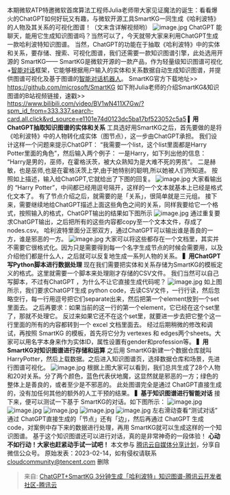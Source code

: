 本期微软ATP特邀微软首席算法工程师Julia老师带大家见证魔法的诞生：看看爆火的ChatGPT如何好玩又有趣，与微软开源工具SmartKG一同生成《哈利波特》的人物及其关系的可视化图谱！（文末含详解视频哟）
![image.jpg](../images/7d957cdcd14ede765ac2a1205bad4bb0.jpeg)
ChatGPT 能聊天，能用它生成知识图谱吗？当然可以了，今天就带大家来利用ChatGPT生成一款哈利波特知识图谱。
当然，ChatGPT的功能在于抽取《哈利波特》中的实体和关系，要存储、搜索、可视化图谱，我们还需要一款知识图谱引擎，此处选用开源的 SmartKG——
SmartKG是微软开源的一款产品，作为轻量级知识图谱可视化+[智能对话](https://cloud.tencent.com/product/tbp?from_column=20065&from=20065)框架，它能够根据用户输入的实体和关系数据自动生成知识图谱，并提供图谱可视化及基于图谱的[智能对话机器人](https://cloud.tencent.com/product/icr?from_column=20065&from=20065)。 
SmartKG官方下载地址>>
https://github.com/microsoft/SmartKG
如下附Julia老师的介绍SmartKG&知识图谱的B站视频链接，速戳>> 
https://www.bilibili.com/video/BV1wN411X7Gw/?spm_id_from=333.337.search-card.all.click&vd_source=e1101e74d0123dc5ba17bf523052c5a5
▍**用ChatGPT抽取知识图谱的实体和关系**
工具选好用SmartKG之后，首先要做的是将《哈利波特》中的人物转化成实体（图节点），这一步由ChatGPT承担。
我们设计这样一个问题来提示ChatGPT：
“我需要一个list，这个list里面都是Harry Potter里面的角色”，然后输入两个例子：
一是Harry，如下列出他的信息：
“Harry是男的，巫师，在霍格沃茨，被大众熟知为是大难不死的男孩”。
二是赫敏，也是巫师,也是在霍格沃茨上学,由于她特别的聪明,所以她被人们所知道。
按照如上描述，输入给ChatGPT,它就给出了下图的回复。
![image.jpg](../images/83d929ca45ac87b4e8a0fb4cfb4c28b4.jpeg)
大家看输出的 “Harry Potter”，中间都已经用逗号隔开，这样的一个文本就基本上已经是格式化文本了。
有了节点介绍之后，就需要的是「关系」，很简单就是三元组。
接下来，需要继续地给ChatGPT描述上面这些角色之间的关系，同样我要给它一个格式，按照输入的格式，ChatGPT输出的结果如下图所示
![image.jpg](../images/a9c1d1c1a698b4df5c43aa38e28f7e88.jpeg)
通过重复要求ChatGPT输出，之后把所有的这些内容都copy至一个文本文件，存成了nodes.csv。
哈利波特里面分正邪双方，通过ChatGPT可以输出谁是善良的一方，谁是邪恶的一方。
![image.jpg](../images/d9afe7fc9f6a10c80c0bd403dc6138f6.jpeg)
大家可以将这些都存在一个文档里，其实并不需要它很格式化。因为只是需要得到每一个名字生成节点的时候会需要用，以及介绍他们都是什么人，之后就可以反复地生成一系列人物的关系。
**▍用ChatGPT写Python脚本进行数据处理**
现在我们需要把实体和关系存储为SmartKG的模板定义的格式。这里就需要一个脚本来处理刚才存储的CSV文件。
我们当然可以自己写脚本，不过有ChatGPT ，为什么不让它直接生成代码呢？
![image.jpg](../images/d115f3b0c5f428d4bdbcb7aa0adffa19.jpeg)
如上图所示，我们要求ChatGPT生成 python code，去读CSV文件，一行行读，然后忽略空行，每一行用逗号把它们separate出来，然后把第一个element放到一个set里面去。
之后再要求：如果当前的这一行的第一个element，它已经在这个set里了，那就不处理它。
反过来如果它还不在这个set里，就要进一步去把它整个这一行里面的所有的内容都转到一个 excel 文档里面去。
经过后期稍微的修改和调试，再按照 SmartKG 的模板，首先将它分为 vertexes 和 edges两个sheets。大家可以用名字本身来作为实体ID，属性设置有gender和profession等。
**▍用SmartKG对知识图谱进行存储和运算**
之后用 SmartKG新建一个数据仓库就叫 HarryPotter，然后上载数据。之后进入知识图谱页，选择数据仓库和场景，先进行图谱可视化。
![image.jpg](../images/c72bbba96c441d5c72dc8ecef68b31b5.png)
根据上图大家可以看到，我们总共生成了28个人物和20对关系。分了两个颜色，蓝色代表伏地魔，这显然就是邪恶的一方；绿色的整体上是善良的，或者至少是不邪恶的。
此处图谱完全是通过 ChatGPT直接生成的，没有加任何其他的额外的人工干预的结果。
**▍基于知识图谱进行智能对话**
接下来，便可以测试一下基于 SmartKG的对话。如下图所示： 
![image.jpg](../images/256344c644198b56ef9ec49f9ce7b6f6.jpeg)
![image.jpg](../images/04000057f589846a423bd198631ec932.jpeg)
![image.jpg](../images/79f61276f1ff68ea18fb172bc9a6210c.jpeg)
![image.jpg](../images/09a1757d17a1198d15ae95a3455bb15e.jpeg)
![image.jpg](../images/1b1e804601a365751976bb6b2d974b9e.jpeg)
左右滑动查看“测试对话”
通过 ChatGPT直接生成的「节点」还有「边」，然后再通过 ChatGPT 生成 code，对案例中存下来的数据进行处理，再用 SmartKG就可以生成这样的一个知识图谱。
基于这个知识图谱还可以进行对话，真的是非常神奇的一段体验！
**心动不如行动！大家也赶紧动手试一试吧！**
本文参与 [腾讯云自媒体分享计划](https://cloud.tencent.com/developer/support-plan)，分享自微信公众号。
原始发表：2023-02-14，如有侵权请联系 [cloudcommunity@tencent.com](mailto:cloudcommunity@tencent.com) 删除

> 来自: [ChatGPT+SmartKG 3分钟生成「哈利波特」知识图谱-腾讯云开发者社区-腾讯云](https://cloud.tencent.com/developer/article/2243382)

